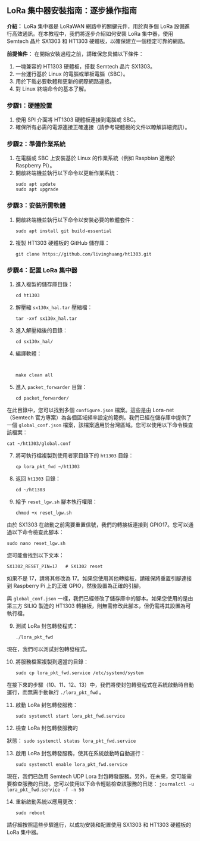 ## LoRa 集中器安裝指南：逐步操作指南

**介紹：**
LoRa 集中器是 LoRaWAN 網路中的關鍵元件，用於與多個 LoRa 設備進行高效通訊。在本教程中，我們將逐步介紹如何安裝 LoRa 集中器，使用 Semtech 晶片 SX1303 和 HT1303 硬體板，以確保建立一個穩定可靠的網路。

**前提條件：**
在開始安裝過程之前，請確保您具備以下條件：

1. 一塊兼容的 HT1303 硬體板，搭載 Semtech 晶片 SX1303。
2. 一台運行基於 Linux 的電腦或單板電腦（SBC）。
3. 用於下載必要軟體和更新的網際網路連接。
4. 對 Linux 終端命令的基本了解。

### 步驟1：硬體設置

1. 使用 SPI 介面將 HT1303 硬體板連接到電腦或 SBC。
2. 確保所有必需的電源連接正確連接（請參考硬體板的文件以瞭解詳細資訊）。

### 步驟2：準備作業系統

1. 在電腦或 SBC 上安裝基於 Linux 的作業系統（例如 Raspbian 適用於 Raspberry Pi）。
2. 開啟終端機並執行以下命令以更新作業系統：
   ```
   sudo apt update
   sudo apt upgrade
   ```

### 步驟3：安裝所需軟體

1. 開啟終端機並執行以下命令以安裝必要的軟體套件：
   ```
   sudo apt install git build-essential
   ```
2. 複製 HT1303 硬體板的 GitHub 儲存庫：
   ```
   git clone https://github.com/livinghuang/ht1303.git
   ```

### 步驟4：配置 LoRa 集中器

1. 進入複製的儲存庫目錄：
   ```
   cd ht1303
   ```

2. 解壓縮 `sx130x_hal.tar` 壓縮檔：
   ```
   tar -xvf sx130x_hal.tar
   ```

3. 進入解壓縮後的目錄：
   ```
   cd sx130x_hal/
   ```

4. 編譯軟體：
   ```


   make clean all
   ```

5. 進入 `packet_forwarder` 目錄：
   ```
   cd packet_forwarder/
   ```

在此目錄中，您可以找到多個 `configure.json` 檔案。這些是由 Lora-net（Semtech 官方專案）為各個區域頻率設定的範例。我們已經在儲存庫中提供了一個 `global_conf.json` 檔案，該檔案適用於台灣區域。您可以使用以下命令檢查該檔案：
   ```
   cat ~/ht1303/global.conf
   ```

7. 將可執行檔複製到使用者家目錄下的 `ht1303` 目錄：
   ```
   cp lora_pkt_fwd ~/ht1303
   ```

7. 返回 `ht1303` 目錄：
   ```
   cd ~/ht1303
   ```

8. 給予 `reset_lgw.sh` 腳本執行權限：
   ```
   chmod +x reset_lgw.sh
   ```

由於 SX1303 在啟動之前需要重置信號，我們的轉接板連接到 GPIO17。您可以通過以下命令檢查此腳本：
   ```
   sudo nano reset_lgw.sh
   ```

您可能會找到以下文本：
   ```
   SX1302_RESET_PIN=17   # SX1302 reset
   ```

如果不是 17，請將其修改為 17。如果您使用其他轉接板，請確保將重置引腳連接到 Raspberry Pi 上的正確 GPIO，然後設置為正確的引腳。

與 `global_conf.json` 一樣，我們已經修改了儲存庫中的腳本。如果您使用的是由第三方 SILIQ 製造的 HT1303 轉接板，則無需修改此腳本，但仍需將其設置為可執行檔。

9. 測試 LoRa 封包轉發程式：
   ```
   ./lora_pkt_fwd
   ```

現在，我們可以測試封包轉發程式。

10. 將服務檔案複製到適當的目錄：
    ```
    sudo cp lora_pkt_fwd.service /etc/systemd/system
    ```

在接下來的步驟（10、11、12、13）中，我們將使封包轉發程式在系統啟動時自動運行，而無需手動執行 `./lora_pkt_fwd` 。

11. 啟動 LoRa 封包轉發服務：
    ```
    sudo systemctl start lora_pkt_fwd.service
    ```

12. 檢查 LoRa 封包轉發服務的

狀態：
    ```
    sudo systemctl status lora_pkt_fwd.service
    ```

13. 啟用 LoRa 封包轉發服務，使其在系統啟動時自動運行：
    ```
    sudo systemctl enable lora_pkt_fwd.service
    ```

現在，我們已啟用 Semtech UDP Lora 封包轉發服務。另外，在未來，您可能需要檢查服務的日誌。您可以使用以下命令輕鬆檢查該服務的日誌：
    ```
    journalctl -u lora_pkt_fwd.service -f -n 50
    ```

14. 重新啟動系統以應用更改：
    ```
    sudo reboot
    ```

請仔細按照這些步驟進行，以成功安裝和配置使用 SX1303 和 HT1303 硬體板的 LoRa 集中器。
